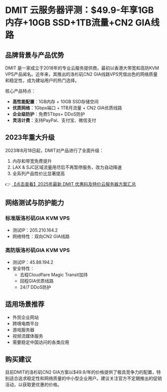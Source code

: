 # DMIT 云服务器评测：$49.9-年享1GB内存+10GB SSD+1TB流量+CN2 GIA线路

## 品牌背景与产品优势

DMIT 是一家成立于2018年的专业云服务提供商，最初以香港大带宽和高防KVM VPS产品闻名。近年来，其推出的洛杉矶CN2 GIA线路VPS凭借出色的网络质量和稳定性，成为建站用户的热门选择。

核心产品特点：
- **高性能配置**：1GB内存 + 10GB SSD存储空间
- **优质网络**：1Gbps端口 + 1TB月流量 + CN2 GIA优质线路
- **企业级防护**：免费5Tbps+ DDoS防护
- **灵活计费**：支持PayPal、支付宝、微信支付

## 2023年重大升级

2023年8月18日起，DMIT对产品进行了全面升级：
1. 内存和带宽免费提升
2. LAX & SJC区域流量用尽后不再暂停服务，改为自动降速
3. 全系列产品性价比显著提高

👉 [【点击查看】2025年最新 DMIT 优惠码及特价云服务器方案汇总](https://bit.ly/dmit_coupon)

## 网络测试与防护能力

### 标准版洛杉矶GIA KVM VPS
- 测试IP：205.210.164.2
- 网络特性：双向CN2 GIA线路

### 高防版洛杉矶GIA KVM VPS
- 测试IP：45.88.194.2
- 安全特性：
  - 去程Cloudflare Magic Transit加持
  - 回程GIA优质线路
  - 24/7 DDoS防护

## 适用场景推荐
- 外贸企业网站
- 跨境电商平台
- 游戏服务器
- 视频流媒体服务
- 需要稳定中国访问的各类应用

## 购买建议
目前DMIT的洛杉矶CN2 GIA方案以$49.9/年的价格提供了极具竞争力的配置，特别适合追求稳定性和网络质量的中小型企业用户。建议关注官方不定期推出的促销活动，以获取更优惠的价格。